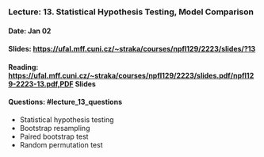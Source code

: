 ### Lecture: 13. Statistical Hypothesis Testing, Model Comparison
#### Date: Jan 02
#### Slides: https://ufal.mff.cuni.cz/~straka/courses/npfl129/2223/slides/?13
#### Reading: https://ufal.mff.cuni.cz/~straka/courses/npfl129/2223/slides.pdf/npfl129-2223-13.pdf,PDF Slides
#### Questions: #lecture_13_questions

- Statistical hypothesis testing
- Bootstrap resampling
- Paired bootstrap test
- Random permutation test
